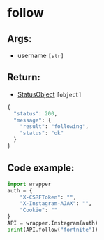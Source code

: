# follow

## Args:
- username `[str]`

## Return:
- [StatusObject](https://github.com/xNaCly/InstagramAPIwrapper/tree/master/docs#statusobject) `[object]`

```python
{
  "status": 200,
  "message": {
    "result": "following",
    "status": "ok"
  }
}
```

## Code example:
```python
import wrapper
auth = {
	"X-CSRFToken": "",
	"X-Instagram-AJAX": "",
	"Cookie": ""
}
API = wrapper.Instagram(auth)
print(API.follow("fortnite"))
```

